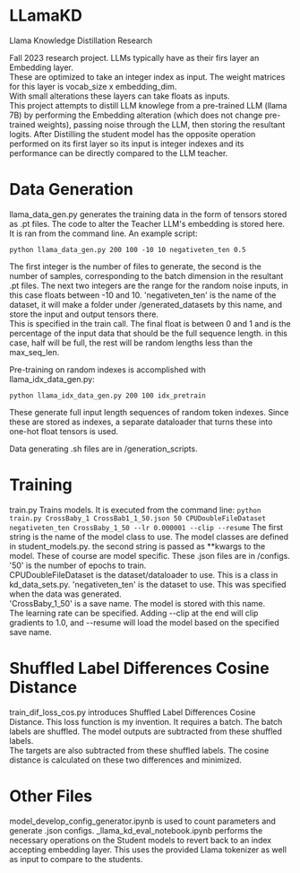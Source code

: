 # LLamaKD
Llama Knowledge Distillation Research

Fall 2023 research project. 
LLMs typically have as their firs layer an Embedding layer.  
These are optimized to take an integer index as input. 
The weight matrices for this layer is vocab_size x embedding_dim.  
With small alterations these layers can take floats as inputs.  
This project attempts to distill LLM knowlege from a pre-trained LLM (llama 7B) by performing the Embedding alteration (which does not change pre-trained weights), passing noise through the LLM, then storing the resultant logits.  After Distilling the student model has the opposite operation performed on its first layer so its input is integer indexes and its performance can be directly compared to the LLM teacher.  
# Data Generation

llama_data_gen.py generates the training data in the form of tensors stored as .pt files.  The code to alter the Teacher LLM's embedding is stored here. 
It is ran from the command line.  An example script:

```python llama_data_gen.py 200 100 -10 10 negativeten_ten 0.5```

The first integer is the number of files to generate, the second is the number of samples, corresponding to the batch dimension in the resultant .pt files.
The next two integers are the range for the random noise inputs, in this case floats between -10 and 10. 
'negativeten_ten' is the name of the dataset, it will make a folder under /generated_datasets by this name, and store the input and output tensors there.  
This is specified in the train call.  The final float is between 0 and 1 and is the percentage of the input data that should be the full sequence length.  in this case, half will be full, the rest will be random lengths less than the max_seq_len. 

Pre-training on random indexes is accomplished with llama_idx_data_gen.py:

```python llama_idx_data_gen.py 200 100 idx_pretrain```

These generate full input length sequences of random token indexes.  Since these are stored as indexes, a separate dataloader that turns these into one-hot float tensors is used.    

Data generating .sh files are in /generation_scripts.
# Training
train.py Trains models.  It is executed from the command line:
```python train.py CrossBaby_1 CrossBab1_1_50.json 50 CPUDoubleFileDataset negativeten_ten CrossBaby_1_50 --lr 0.000001 --clip --resume```
The first string is the name of the model class to use.  The model classes are defined in student_models.py.
the second string is passed as **kwargs to the model.  These of course are model specific.  These .json files are in /configs.
'50' is the number of epochs to train.  
CPUDoubleFileDataset is the dataset/dataloader to use.  This is a class in kd_data_sets.py.
'negativeten_ten' is the dataset to use.  This was specified when the data was generated.  
'CrossBaby_1_50' is a save name.  The model is stored with this name.  
The learning rate can be specified.  Adding --clip at the end will clip gradients to 1.0, and --resume will load the model based on the specified save name.  

# Shuffled Label Differences Cosine Distance
train_dif_loss_cos.py introduces Shuffled Label Differences Cosine Distance.
This loss function is my invention.  It requires a batch.  The batch labels are shuffled.  The model outputs are subtracted from these shuffled labels.  
The targets are also subtracted from these shuffled labels.  The cosine distance is calculated on these two differences and minimized.


# Other Files

model_develop_config_generator.ipynb is used to count parameters and generate .json configs. 
_llama_kd_eval_notebook.ipynb performs the necessary operations on the Student models to revert back to an index accepting embedding layer.  This uses the provided Llama tokenizer as well as input to compare to the students.  


